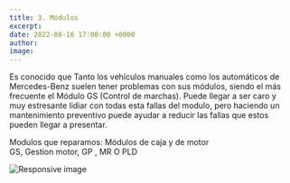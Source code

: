 ```yaml
---
title: 3. Módulos
excerpt: 
date: 2022-08-16 17:00:00 +0000
author: 
image:
---
```


Es conocido que Tanto los vehículos manuales como los automáticos de Mercedes-Benz suelen tener problemas con sus módulos,
siendo el más frecuente el Módulo GS (Control de marchas). Puede llegar a ser caro y muy estresante lidiar con todas esta fallas del modulo, pero haciendo un mantenimiento preventivo puede ayudar a reducir las fallas que estos pueden llegar a presentar.

Modulos que reparamos: Módulos de caja y de motor <br>
GS, Gestion motor, GP , MR O PLD

<img src="https://i.ibb.co/b2rQkW9/3-modulos.jpg" class="img-fluid text-center" alt="Responsive image">


